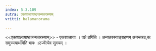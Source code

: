 ```yaml
---
index: 5.3.109
sutra: एकशालायाष्ठजन्यतरस्याम्
vritti: balamanorama

---
```

<<एकशालायाष्ठजन्यतरस्याम्>> - एकशालायाः । पक्षे ठगिति । अन्यतरस्याङ्ग्रहणम् अनन्तरठ,कः समुच्चयार्थमिति भावः ।ठज्वे॑त्येव सुवचम् । 